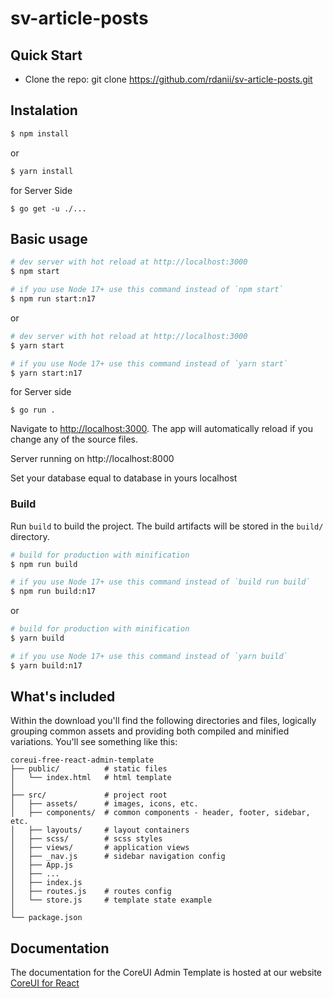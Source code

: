 # sv-article-posts

## Quick Start

- Clone the repo: git clone https://github.com/rdanii/sv-article-posts.git

## Instalation

```bash
$ npm install
```

or

```bash
$ yarn install
```

for Server Side

```
$ go get -u ./...
```

## Basic usage

```bash
# dev server with hot reload at http://localhost:3000
$ npm start

# if you use Node 17+ use this command instead of `npm start`
$ npm run start:n17
```

or

```bash
# dev server with hot reload at http://localhost:3000
$ yarn start

# if you use Node 17+ use this command instead of `yarn start`
$ yarn start:n17
```

for Server side

```
$ go run .
```

Navigate to [http://localhost:3000](http://localhost:3000). The app will automatically reload if you change any of the source files.

Server running on http://localhost:8000

Set your database equal to database in yours localhost

### Build

Run `build` to build the project. The build artifacts will be stored in the `build/` directory.

```bash
# build for production with minification
$ npm run build

# if you use Node 17+ use this command instead of `build run build`
$ npm run build:n17
```

or

```bash
# build for production with minification
$ yarn build

# if you use Node 17+ use this command instead of `yarn build`
$ yarn build:n17
```

## What's included

Within the download you'll find the following directories and files, logically grouping common assets and providing both compiled and minified variations. You'll see something like this:

```
coreui-free-react-admin-template
├── public/          # static files
│   └── index.html   # html template
│
├── src/             # project root
│   ├── assets/      # images, icons, etc.
│   ├── components/  # common components - header, footer, sidebar, etc.
│   ├── layouts/     # layout containers
│   ├── scss/        # scss styles
│   ├── views/       # application views
│   ├── _nav.js      # sidebar navigation config
│   ├── App.js
│   ├── ...
│   ├── index.js
│   ├── routes.js    # routes config
│   └── store.js     # template state example
│
└── package.json
```

## Documentation

The documentation for the CoreUI Admin Template is hosted at our website [CoreUI for React](https://coreui.io/react/)
